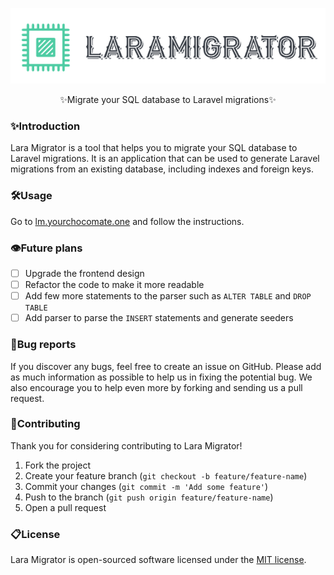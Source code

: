 <p align="center">
  <a href="https://lm.yourchocomate.one"><img src="public/logo.png" /></a>
</p>
<p align="center">
    ✨Migrate your SQL database to Laravel migrations✨
</p>

### ✨Introduction

Lara Migrator is a tool that helps you to migrate your SQL database to Laravel migrations. It is an application that can be used to generate Laravel migrations from an existing database, including indexes and foreign keys.

### 🛠️Usage

Go to [lm.yourchocomate.one](https://lm.yourchocomate.one) and follow the instructions.

### 👁️Future plans

- [ ] Upgrade the frontend design
- [ ] Refactor the code to make it more readable
- [ ] Add few more statements to the parser such as `ALTER TABLE` and `DROP TABLE`
- [ ] Add parser to parse the `INSERT` statements and generate seeders

### 🐛Bug reports

If you discover any bugs, feel free to create an issue on GitHub. Please add as much information as possible to help us in fixing the potential bug. We also encourage you to help even more by forking and sending us a pull request.

### 👏Contributing

Thank you for considering contributing to Lara Migrator!

1. Fork the project
2. Create your feature branch (`git checkout -b feature/feature-name`)
3. Commit your changes (`git commit -m 'Add some feature'`)
4. Push to the branch (`git push origin feature/feature-name`)
5. Open a pull request

### 📋License

Lara Migrator is open-sourced software licensed under the [MIT license](https://opensource.org/licenses/MIT).
